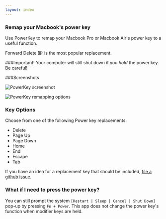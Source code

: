 ```yaml
---
layout: index
---
```


### Remap your Macbook's power key
Use PowerKey to remap your Macbook Pro or Macbook Air's power key to a useful function.

Forward Delete ⌦ is the  most popular  replacement.

###Important!
Your computer will still shut down if you *hold* the power key. Be careful!

###Screenshots

![PowerKey screenshot](http://i.imgur.com/6Z2CMat.png "PowerKey screenshot")

![PowerKey remapping options](http://i.imgur.com/NzmRKN3.png "PowerKey remapping options")

### Key Options
Choose from one of the following Power key replacements.

 - Delete
 - Page Up
 - Page Down
 - Home
 - End
 - Escape
 - Tab

If you have an idea for a replacement key that should be included, [file a github issue](https://github.com/pkamb/PowerKey/issues).

### What if I need to press the power key?
You can still prompt the system `[Restart | Sleep | Cancel | Shut Down]` pop-up by pressing `Fn + Power`. This app does not change the power key's function when modifier keys are held.

